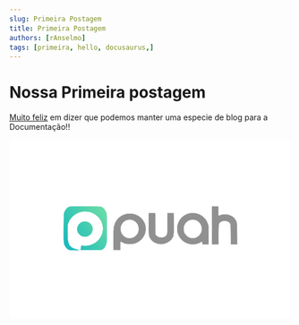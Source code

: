```yaml
---
slug: Primeira Postagem
title: Primeira Postagem
authors: [rAnselmo]
tags: [primeira, hello, docusaurus,]
---
```


# Nossa Primeira postagem

[Muito feliz]("#") em dizer que podemos manter uma especie de blog para a Documentação!! 

![Logo da Empresa](./logo.png)